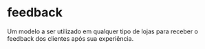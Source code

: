 # feedback
Um modelo a ser utilizado em qualquer tipo de lojas para receber o feedback dos clientes após sua experiência.
